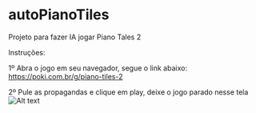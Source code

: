 # autoPianoTiles
Projeto para fazer IA jogar Piano Tales 2

Instruções:

1º Abra o jogo em seu navegador, segue o link abaixo:
https://poki.com.br/g/piano-tiles-2

2º Pule as propagandas e clique em play, deixe o jogo parado nesse tela
![Alt text](C:\Users\Igor\Desktop\start.pngraw=true "Title")

